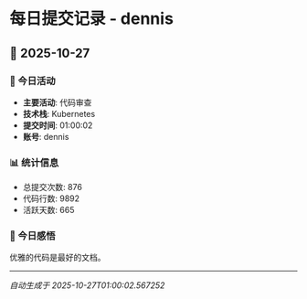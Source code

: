 # 每日提交记录 - dennis

## 📅 2025-10-27

### 🎯 今日活动
- **主要活动**: 代码审查
- **技术栈**: Kubernetes
- **提交时间**: 01:00:02
- **账号**: dennis

### 📊 统计信息
- 总提交次数: 876
- 代码行数: 9892
- 活跃天数: 665

### 💭 今日感悟
优雅的代码是最好的文档。

---
*自动生成于 2025-10-27T01:00:02.567252*
